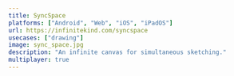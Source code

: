 ```yaml
---
title: SyncSpace
platforms: ["Android", "Web", "iOS", "iPadOS"]
url: https://infinitekind.com/syncspace
usecases: ["drawing"]
image: sync_space.jpg
description: "An infinite canvas for simultaneous sketching."
multiplayer: true
---
```

